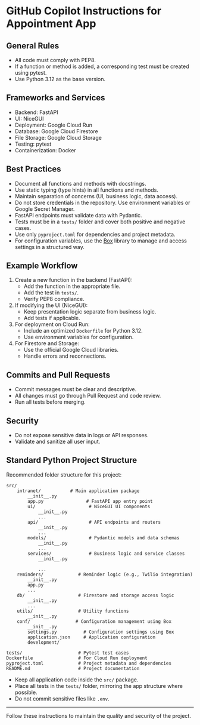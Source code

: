 # GitHub Copilot Instructions for Appointment App

## General Rules
- All code must comply with PEP8.
- If a function or method is added, a corresponding test must be created using pytest.
- Use Python 3.12 as the base version.

## Frameworks and Services
- Backend: FastAPI
- UI: NiceGUI
- Deployment: Google Cloud Run
- Database: Google Cloud Firestore
- File Storage: Google Cloud Storage
- Testing: pytest
- Containerization: Docker

## Best Practices
- Document all functions and methods with docstrings.
- Use static typing (type hints) in all functions and methods.
- Maintain separation of concerns (UI, business logic, data access).
- Do not store credentials in the repository. Use environment variables or Google Secret Manager.
- FastAPI endpoints must validate data with Pydantic.
- Tests must be in a `tests/` folder and cover both positive and negative cases.
- Use only `pyproject.toml` for dependencies and project metadata.
- For configuration variables, use the [Box](https://pypi.org/project/python-box/) library to manage and access settings in a structured way.

## Example Workflow
1. Create a new function in the backend (FastAPI):
    - Add the function in the appropriate file.
    - Add the test in `tests/`.
    - Verify PEP8 compliance.
2. If modifying the UI (NiceGUI):
    - Keep presentation logic separate from business logic.
    - Add tests if applicable.
3. For deployment on Cloud Run:
    - Include an optimized `Dockerfile` for Python 3.12.
    - Use environment variables for configuration.
4. For Firestore and Storage:
    - Use the official Google Cloud libraries.
    - Handle errors and reconnections.

## Commits and Pull Requests
- Commit messages must be clear and descriptive.
- All changes must go through Pull Request and code review.
- Run all tests before merging.

## Security
- Do not expose sensitive data in logs or API responses.
- Validate and sanitize all user input.

## Standard Python Project Structure

Recommended folder structure for this project:

```
src/
    intranet/           # Main application package
        __init__.py
        app.py                # FastAPI app entry point
        ui/                    # NiceGUI UI components
            __init__.py
            ...
        api/                   # API endpoints and routers
            __init__.py
            ...
        models/                # Pydantic models and data schemas
            __init__.py
            ...
        services/              # Business logic and service classes
            __init__.py
    
            ...
    reminders/             # Reminder logic (e.g., Twilio integration)
        __init__.py
        app.py
        ...
    db/                    # Firestore and storage access logic
        __init__.py
        ...
    utils/                 # Utility functions
        __init__.py
    conf/                 # Configuration management using Box
        __init__.py
        settings.py          # Configuration settings using Box
        application.json     # Application configuration
        development/
        
tests/                     # Pytest test cases
Dockerfile                 # For Cloud Run deployment
pyproject.toml             # Project metadata and dependencies
README.md                  # Project documentation
```

- Keep all application code inside the `src/` package.
- Place all tests in the `tests/` folder, mirroring the app structure where possible.
- Do not commit sensitive files like `.env`.

---

Follow these instructions to maintain the quality and security of the project.